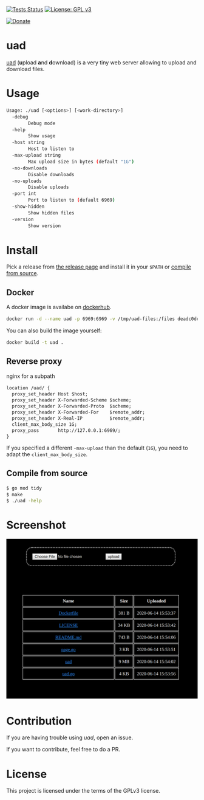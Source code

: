 [![Tests Status](https://github.com/deadc0de6/uad/workflows/tests/badge.svg)](https://github.com/deadc0de6/uad/actions)
[![License: GPL v3](https://img.shields.io/badge/License-GPL%20v3-blue.svg)](http://www.gnu.org/licenses/gpl-3.0)

[![Donate](https://img.shields.io/badge/donate-KoFi-blue.svg)](https://ko-fi.com/deadc0de6)

# uad

[uad](https://github.com/deadc0de6/uad) (**u**pload **a**nd **d**ownload) is a very tiny
web server allowing to upload and download files.

# Usage

```bash
Usage: ./uad [<options>] [<work-directory>]
  -debug
    	Debug mode
  -help
    	Show usage
  -host string
    	Host to listen to
  -max-upload string
    	Max upload size in bytes (default "1G")
  -no-downloads
    	Disable downloads
  -no-uploads
    	Disable uploads
  -port int
    	Port to listen to (default 6969)
  -show-hidden
    	Show hidden files
  -version
    	Show version
```

# Install

Pick a release from [the release page](https://github.com/deadc0de6/uad/releases) and
install it in your `$PATH` or [compile from source](#compile-from-source).

## Docker

A docker image is availabe on [dockerhub](https://hub.docker.com/r/deadc0de6/uad).
```bash
docker run -d --name uad -p 6969:6969 -v /tmp/uad-files:/files deadc0de6/uad
```

You can also build the image yourself:
```bash
docker build -t uad .
```

## Reverse proxy

nginx for a subpath
```
location /uad/ {
  proxy_set_header Host $host;
  proxy_set_header X-Forwarded-Scheme $scheme;
  proxy_set_header X-Forwarded-Proto  $scheme;
  proxy_set_header X-Forwarded-For    $remote_addr;
  proxy_set_header X-Real-IP          $remote_addr;
  client_max_body_size 1G;
  proxy_pass       http://127.0.0.1:6969/;
}
```

If you specified a different `-max-upload` than the default (`1G`),
you need to adapt the  `client_max_body_size`.

## Compile from source

```bash
$ go mod tidy
$ make
$ ./uad -help
```

# Screenshot

![](/screenshots/uad.png?raw=true "uad")

# Contribution

If you are having trouble using *uad*, open an issue.

If you want to contribute, feel free to do a PR.

# License

This project is licensed under the terms of the GPLv3 license.

